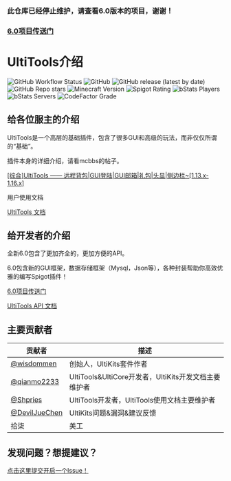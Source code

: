 ### 此仓库已经停止维护，请查看6.0版本的项目，谢谢！

### [6.0项目传送门](https://github.com/UltiKits/UltiTools-Reborn)

# UltiTools介绍
![GitHub Workflow Status](https://img.shields.io/github/workflow/status/wisdommen/UltiTools/Plugin%20Test)
![GitHub](https://img.shields.io/github/license/wisdommen/UltiTools)
![GitHub release (latest by date)](https://img.shields.io/github/v/release/wisdommen/UltiTools)
![GitHub Repo stars](https://img.shields.io/github/stars/wisdommen/UltiTools)
![Minecraft Version](https://img.shields.io/badge/Minecraft-1.8--1.18-blue)
![Spigot Rating](https://img.shields.io/spiget/rating/85214?label=SpigotMC)
![bStats Players](https://img.shields.io/bstats/players/8652)
![bStats Servers](https://img.shields.io/bstats/servers/8652)
![CodeFactor Grade](https://img.shields.io/codefactor/grade/github/wisdommen/ultitools?label=Code%20Quality)

## 给各位服主的介绍

UltiTools是一个高层的基础插件，包含了很多GUI和高级的玩法，而非仅仅所谓的“基础”。

插件本身的详细介绍，请看mcbbs的帖子。

[\[综合\]UltiTools —— 远程背包\|GUI登陆\|GUI邮箱\|礼包\|头显\|侧边栏~\[1.13.x-1.16.x\]](https://www.mcbbs.net/thread-1062730-1-1.html)

用户使用文档

[UltiTools 文档](https://doc.ultitools.ultikits.com/)

## 给开发者的介绍

全新6.0包含了更加齐全的，更加方便的API。

6.0包含新的GUI框架，数据存储框架（Mysql，Json等），各种封装帮助你高效优雅的编写Spigot插件！

[6.0项目传送门](https://github.com/UltiKits/UltiTools-Reborn)

[UltiTools API 文档](https://doc.dev.ultikits.com/)

## 主要贡献者
| 贡献者         | 描述                                    |
|---------------|-----------------------------------------|
| [@wisdommen](https://github.com/wisdommen)       | 创始人，UltiKits套件作者                            |
| [@qianmo2233](https://github.com/qianmo2233)     | UltiTools&UltiCore开发者，UltiKits开发文档主要维护者 |
| [@Shpries](https://github.com/Shpries)           | UltiTools开发者，UltiTools使用文档主要维护者         |
| [@DevilJueChen](https://github.com/DevilJueChen) | UltiKits问题&漏洞&建议反馈                          |
| 拾柒          | 美工                                               |
## 发现问题？想提建议？
[点击这里提交开启一个Issue！](https://github.com/wisdommen/UltiTools/issues/new/choose)

